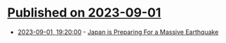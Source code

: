 # [Published on 2023-09-01](index.md)

* [2023-09-01, 19:20:00](https://news.slashdot.org/story/23/09/01/1828253/japan-is-preparing-for-a-massive-earthquake?utm_source=rss1.0mainlinkanon&utm_medium=feed) - [Japan is Preparing For a Massive Earthquake](https://news.slashdot.org/story/23/09/01/1828253/japan-is-preparing-for-a-massive-earthquake?utm_source=rss1.0mainlinkanon&utm_medium=feed)
